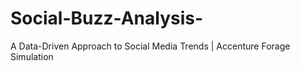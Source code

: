 # Social-Buzz-Analysis-
A Data-Driven Approach to Social Media Trends | Accenture Forage Simulation

